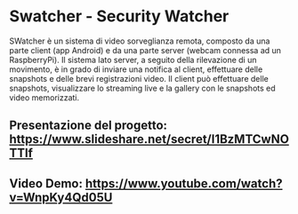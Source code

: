 # Swatcher - Security Watcher
SWatcher è un sistema di video sorveglianza remota, composto da una parte client (app Android) e da una parte server (webcam connessa ad un RaspberryPi). 
Il sistema lato server, a seguito della rilevazione di un movimento, è in grado di inviare una notifica al client, effettuare delle snapshots e delle brevi registrazioni video. 
Il client può effettuare delle snapshots, visualizzare lo streaming live e la gallery con le snapshots ed video memorizzati.
## Presentazione del progetto: https://www.slideshare.net/secret/I1BzMTCwNOTTlf
## Video Demo: https://www.youtube.com/watch?v=WnpKy4Qd05U
